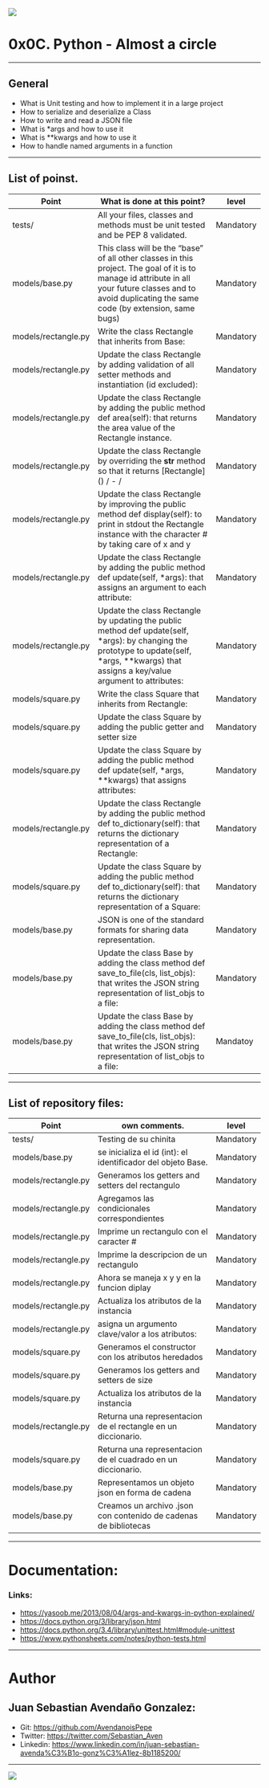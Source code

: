 ![](https://parzibyte.me/blog/wp-content/uploads/2018/12/Leer-archivos-de-texto-con-Python.png)

# 0x0C. Python - Almost a circle

------------

## General

- What is Unit testing and how to implement it in a large project
- How to serialize and deserialize a Class
- How to write and read a JSON file
- What is *args and how to use it
- What is **kwargs and how to use it
- How to handle named arguments in a function

------------

## List of poinst.

|  Point | What is done at this point? | level |
| ------------ | ------------ | ------------ |
| tests/ | All your files, classes and methods must be unit tested and be PEP 8 validated. | Mandatory |
| models/base.py | This class will be the “base” of all other classes in this project. The goal of it is to manage id attribute in all your future classes and to avoid duplicating the same code (by extension, same bugs) | Mandatory |
| models/rectangle.py | Write the class Rectangle that inherits from Base: | Mandatory |
| models/rectangle.py | Update the class Rectangle by adding validation of all setter methods and instantiation (id excluded): | Mandatory |
| models/rectangle.py | Update the class Rectangle by adding the public method def area(self): that returns the area value of the Rectangle instance.| Mandatory |
| models/rectangle.py | Update the class Rectangle by overriding the __str__ method so that it returns [Rectangle] (<id>) <x>/<y> - <width>/<height> | Mandatory |
| models/rectangle.py | Update the class Rectangle by improving the public method def display(self): to print in stdout the Rectangle instance with the character # by taking care of x and y | Mandatory |
| models/rectangle.py | Update the class Rectangle by adding the public method def update(self, *args): that assigns an argument to each attribute: | Mandatory |
| models/rectangle.py | Update the class Rectangle by updating the public method def update(self, *args): by changing the prototype to update(self, *args, **kwargs) that assigns a key/value argument to attributes: | Mandatory |
| models/square.py | Write the class Square that inherits from Rectangle: | Mandatory |
| models/square.py | Update the class Square by adding the public getter and setter size | Mandatory |
| models/square.py | Update the class Square by adding the public method def update(self, *args, **kwargs) that assigns attributes: | Mandatory | 
| models/rectangle.py | Update the class Rectangle by adding the public method def to_dictionary(self): that returns the dictionary representation of a Rectangle: | Mandatory |
| models/square.py | Update the class Square by adding the public method def to_dictionary(self): that returns the dictionary representation of a Square: | Mandatory |
| models/base.py | JSON is one of the standard formats for sharing data representation. | Mandatory |
| models/base.py | Update the class Base by adding the class method def save_to_file(cls, list_objs): that writes the JSON string representation of list_objs to a file: | Mandatory |
| models/base.py | Update the class Base by adding the class method def save_to_file(cls, list_objs): that writes the JSON string representation of list_objs to a file: | Mandatoy |

------------

## List of repository files:

|  Point | own comments.  | level |
| ------------ | ------------ | ------------ |
| tests/ | Testing de su chinita | Mandatory |
| models/base.py | se inicializa el id (int): el identificador del objeto Base. | Mandatory |
| models/rectangle.py | Generamos los getters and setters del rectangulo | Mandatory |
| models/rectangle.py | Agregamos las condicionales correspondientes | Mandatory |
| models/rectangle.py | Imprime un rectangulo con el caracter # | Mandatory |
| models/rectangle.py | Imprime la descripcion de un rectangulo | Mandatory |
| models/rectangle.py | Ahora se maneja x y y en la funcion diplay | Mandatory |
| models/rectangle.py | Actualiza los atributos de la instancia | Mandatory |
| models/rectangle.py | asigna un argumento clave/valor a los atributos: | Mandatory |
| models/square.py | Generamos el constructor con los atributos heredados | Mandatory |
| models/square.py | Generamos los getters and setters de size | Mandatory |
| models/square.py | Actualiza los atributos de la instancia | Mandatory |
| models/rectangle.py | Returna una representacion de el rectangle en un diccionario. | Mandatory |
| models/square.py | Returna una representacion de el cuadrado en un diccionario. | Mandatory |
| models/base.py | Representamos un objeto json en forma de cadena | Mandatory |
| models/base.py | Creamos un archivo .json con contenido de cadenas de bibliotecas | Mandatory |

------------

# Documentation:

### Links:

- https://yasoob.me/2013/08/04/args-and-kwargs-in-python-explained/
- https://docs.python.org/3/library/json.html
- https://docs.python.org/3.4/library/unittest.html#module-unittest
- https://www.pythonsheets.com/notes/python-tests.html

------------

# Author


## Juan Sebastian Avendaño Gonzalez:
- Git: https://github.com/AvendanoisPepe
- Twitter: https://twitter.com/Sebastian_Aven
- Linkedin: https://www.linkedin.com/in/juan-sebastian-avenda%C3%B1o-gonz%C3%A1lez-8b1185200/

------------

![](https://scontent.fbog4-1.fna.fbcdn.net/v/t39.30808-6/271153206_3074657909465585_6907762404450913633_n.jpg?_nc_cat=105&_nc_rgb565=1&ccb=1-5&_nc_sid=730e14&_nc_ohc=Wm9imN7mxqAAX_DgRTy&_nc_ht=scontent.fbog4-1.fna&oh=00_AT9bMuywrpnZKR3yaTAPu-lqwQ0uJpFTGIYQPM2wabvWlg&oe=61EB1180)